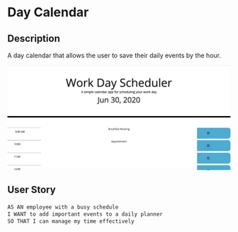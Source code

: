 # Day Calendar

## Description
A day calendar that allows the user to save their daily events by the hour.

[![](Calendar.png)](https://catedunn.github.io/DayCalendar/)

## User Story
    AS AN employee with a busy schedule
    I WANT to add important events to a daily planner
    SO THAT I can manage my time effectively


